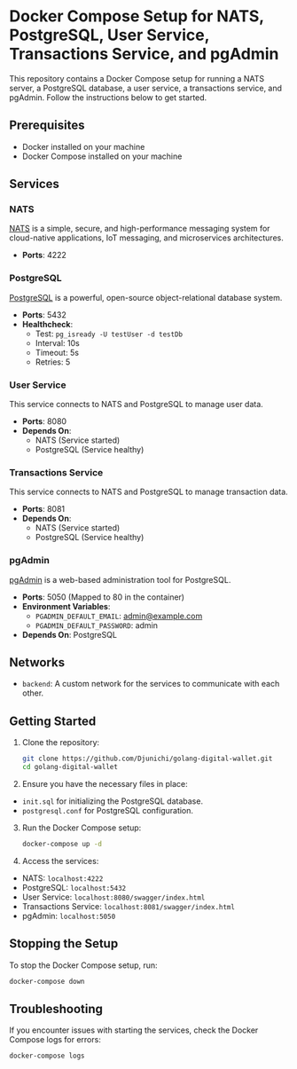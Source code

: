# Docker Compose Setup for NATS, PostgreSQL, User Service, Transactions Service, and pgAdmin

This repository contains a Docker Compose setup for running a NATS server, a PostgreSQL database, a user service, a transactions service, and pgAdmin. Follow the instructions below to get started.

## Prerequisites

- Docker installed on your machine
- Docker Compose installed on your machine

## Services

### NATS
[NATS](https://nats.io/) is a simple, secure, and high-performance messaging system for cloud-native applications, IoT messaging, and microservices architectures.

- **Ports**: 4222

### PostgreSQL
[PostgreSQL](https://www.postgresql.org/) is a powerful, open-source object-relational database system.

- **Ports**: 5432
- **Healthcheck**:
  - Test: `pg_isready -U testUser -d testDb`
  - Interval: 10s
  - Timeout: 5s
  - Retries: 5

### User Service
This service connects to NATS and PostgreSQL to manage user data.

- **Ports**: 8080
- **Depends On**:
  - NATS (Service started)
  - PostgreSQL (Service healthy)

### Transactions Service
This service connects to NATS and PostgreSQL to manage transaction data.

- **Ports**: 8081
- **Depends On**:
  - NATS (Service started)
  - PostgreSQL (Service healthy)

### pgAdmin
[pgAdmin](https://www.pgadmin.org/) is a web-based administration tool for PostgreSQL.

- **Ports**: 5050 (Mapped to 80 in the container)
- **Environment Variables**:
  - `PGADMIN_DEFAULT_EMAIL`: admin@example.com
  - `PGADMIN_DEFAULT_PASSWORD`: admin
- **Depends On**: PostgreSQL

## Networks

- `backend`: A custom network for the services to communicate with each other.

## Getting Started

1. Clone the repository:
    ```sh
    git clone https://github.com/Djunichi/golang-digital-wallet.git
    cd golang-digital-wallet
    ```

2. Ensure you have the necessary files in place:
  - `init.sql` for initializing the PostgreSQL database.
  - `postgresql.conf` for PostgreSQL configuration.

3. Run the Docker Compose setup:
    ```sh
    docker-compose up -d
    ```

4. Access the services:
  - NATS: `localhost:4222`
  - PostgreSQL: `localhost:5432`
  - User Service: `localhost:8080/swagger/index.html`
  - Transactions Service: `localhost:8081/swagger/index.html`
  - pgAdmin: `localhost:5050`

## Stopping the Setup

To stop the Docker Compose setup, run:
```sh
docker-compose down
```
## Troubleshooting
If you encounter issues with starting the services, check the Docker Compose logs for errors:
```sh
docker-compose logs
```